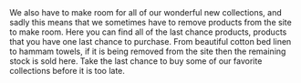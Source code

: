  

We also have to make room for all of our wonderful new collections, and sadly this means that we sometimes have to remove products from the site to make room. Here you can find all of the last chance products, products that you have one last chance to purchase. From beautiful cotton bed linen to hammam towels, if it is being removed from the site then the remaining stock is sold here. Take the last chance to buy some of our favorite collections before it is too late. 
